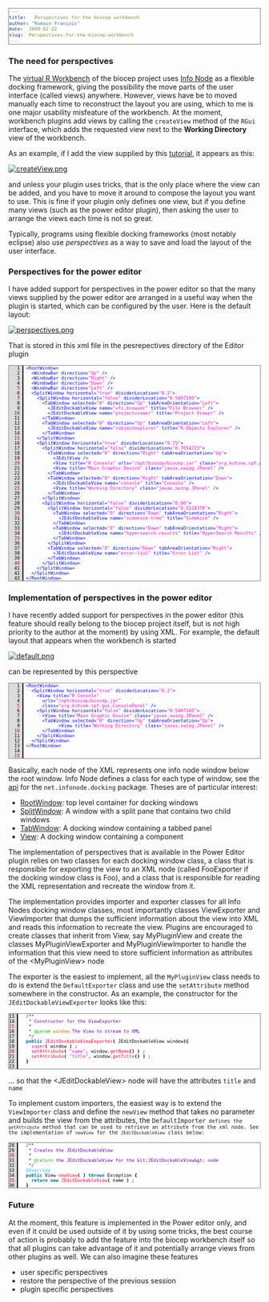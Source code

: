 ```yaml
---
title:   Perspectives for the biocep workbench
author: "Romain François"
date:  2009-02-22
slug:  Perspectives-for-the-biocep-workbench
---
```

<div class="post-content">
<style>
pre{ 
  border: 1px solid gray;
  font-size: x-small !important ;
}
</style>
<h3>The need for perspectives</h3>

<p>The <a href="http://biocep-distrib.r-forge.r-project.org/">virtual R Workbench</a> of the biocep project uses <a href="http://www.infonode.net/">Info Node</a> as a flexible docking framework, giving the possibility the move parts of the user interface (called views) anywhere. However, views have be to moved manually each time to reconstruct the layout you are using, which to me is one major usability misfeature of the workbench. At the moment, workbench plugins add views by calling the <code>createView</code> method of the <code>RGui</code> interface, which adds the requested view next to the <strong>Working Directory</strong> view of the workbench.</p>

<p>As an example, if I add the view supplied by this <a href="/index.php?post/2009/02/07/a-hello-world-visual-miner-for-the-biocep-workbench">tutorial</a>, it appears as this: </p>

<a href="/public/posts/perspectives/createView.png"><img src="/public/posts/perspectives/createView_m.jpg" alt="createView.png" style="margin: 0 auto; display: block;" title="createView.png, fév. 2009"></a>

<p>and unless your plugin uses tricks, that is the only place where the view can be added, and you have to move it around to compose the layout you want to use. This is fine if your plugin only defines one view, but if you define many views (such as the power editor plugin), then asking the user to arrange the views each time is not so great.</p>

<p>Typically, programs using flexible docking frameworks (most notably eclipse) also use <em>perspectives</em> as a way to save and load the layout of the user interface. </p>

<h3>Perspectives for the power editor</h3>

<p>I have added support for perspectives in the power editor so that the many views supplied by the power editor are arranged in a useful way when the plugin is started, which can be configured by the user. Here is the default layout: </p>

<a href="/public/posts/perspectives/perspectives.png"><img src="/public/posts/perspectives/perspectives_m.jpg" alt="perspectives.png" style="margin: 0 auto; display: block;" title="perspectives.png, fév. 2009"></a>

<p>That is stored in this xml file in the pesrepectives directory of the Editor plugin</p>

<pre><font color="#000000"><span style="background:#dbdbdb; border-right:solid 2px black; margin-right:5px; "><font color="#000000">   1 </font></span><font color="#0000ff">&lt;</font><font color="#0000ff">RootWindow</font><font color="#0000ff">&gt;</font>
<span style="background:#dbdbdb; border-right:solid 2px black; margin-right:5px; "><font color="#000000">   2 </font></span>  <font color="#0000ff">&lt;</font><font color="#0000ff">WindowBar</font><font color="#0000ff"> </font><font color="#0000ff">direction</font><font color="#0000ff">=</font><font color="#ff00cc">"</font><font color="#ff00cc">Up</font><font color="#ff00cc">"</font><font color="#0000ff"> </font><font color="#0000ff">/</font><font color="#0000ff">&gt;</font>
<span style="background:#dbdbdb; border-right:solid 2px black; margin-right:5px; "><font color="#000000">   3 </font></span>  <font color="#0000ff">&lt;</font><font color="#0000ff">WindowBar</font><font color="#0000ff"> </font><font color="#0000ff">direction</font><font color="#0000ff">=</font><font color="#ff00cc">"</font><font color="#ff00cc">Right</font><font color="#ff00cc">"</font><font color="#0000ff"> </font><font color="#0000ff">/</font><font color="#0000ff">&gt;</font>
<span style="background:#dbdbdb; border-right:solid 2px black; margin-right:5px; "><font color="#000000">   4 </font></span>  <font color="#0000ff">&lt;</font><font color="#0000ff">WindowBar</font><font color="#0000ff"> </font><font color="#0000ff">direction</font><font color="#0000ff">=</font><font color="#ff00cc">"</font><font color="#ff00cc">Down</font><font color="#ff00cc">"</font><font color="#0000ff"> </font><font color="#0000ff">/</font><font color="#0000ff">&gt;</font>
<span style="background:#dbdbdb; border-right:solid 2px black; margin-right:5px; "><font color="#990066">   5 </font></span>  <font color="#0000ff">&lt;</font><font color="#0000ff">WindowBar</font><font color="#0000ff"> </font><font color="#0000ff">direction</font><font color="#0000ff">=</font><font color="#ff00cc">"</font><font color="#ff00cc">Left</font><font color="#ff00cc">"</font><font color="#0000ff"> </font><font color="#0000ff">/</font><font color="#0000ff">&gt;</font>
<span style="background:#dbdbdb; border-right:solid 2px black; margin-right:5px; "><font color="#000000">   6 </font></span>  <font color="#0000ff">&lt;</font><font color="#0000ff">SplitWindow</font><font color="#0000ff"> </font><font color="#0000ff">horizontal</font><font color="#0000ff">=</font><font color="#ff00cc">"</font><font color="#ff00cc">true</font><font color="#ff00cc">"</font><font color="#0000ff"> </font><font color="#0000ff">dividerLocation</font><font color="#0000ff">=</font><font color="#ff00cc">"</font><font color="#ff00cc">0.2</font><font color="#ff00cc">"</font><font color="#0000ff">&gt;</font>
<span style="background:#dbdbdb; border-right:solid 2px black; margin-right:5px; "><font color="#000000">   7 </font></span>    <font color="#0000ff">&lt;</font><font color="#0000ff">SplitWindow</font><font color="#0000ff"> </font><font color="#0000ff">horizontal</font><font color="#0000ff">=</font><font color="#ff00cc">"</font><font color="#ff00cc">false</font><font color="#ff00cc">"</font><font color="#0000ff"> </font><font color="#0000ff">dividerLocation</font><font color="#0000ff">=</font><font color="#ff00cc">"</font><font color="#ff00cc">0.5407166</font><font color="#ff00cc">"</font><font color="#0000ff">&gt;</font>
<span style="background:#dbdbdb; border-right:solid 2px black; margin-right:5px; "><font color="#000000">   8 </font></span>      <font color="#0000ff">&lt;</font><font color="#0000ff">TabWindow</font><font color="#0000ff"> </font><font color="#0000ff">selected</font><font color="#0000ff">=</font><font color="#ff00cc">"</font><font color="#ff00cc">0</font><font color="#ff00cc">"</font><font color="#0000ff"> </font><font color="#0000ff">direction</font><font color="#0000ff">=</font><font color="#ff00cc">"</font><font color="#ff00cc">Up</font><font color="#ff00cc">"</font><font color="#0000ff"> </font><font color="#0000ff">tabAreaOrientation</font><font color="#0000ff">=</font><font color="#ff00cc">"</font><font color="#ff00cc">Left</font><font color="#ff00cc">"</font><font color="#0000ff">&gt;</font>
<span style="background:#dbdbdb; border-right:solid 2px black; margin-right:5px; "><font color="#000000">   9 </font></span>        <font color="#0000ff">&lt;</font><font color="#0000ff">JEditDockableView</font><font color="#0000ff"> </font><font color="#0000ff">name</font><font color="#0000ff">=</font><font color="#ff00cc">"</font><font color="#ff00cc">vfs.browser</font><font color="#ff00cc">"</font><font color="#0000ff"> </font><font color="#0000ff">title</font><font color="#0000ff">=</font><font color="#ff00cc">"</font><font color="#ff00cc">File</font><font color="#ff00cc"> </font><font color="#ff00cc">Browser</font><font color="#ff00cc">"</font><font color="#0000ff"> </font><font color="#0000ff">/</font><font color="#0000ff">&gt;</font>
<span style="background:#dbdbdb; border-right:solid 2px black; margin-right:5px; "><font color="#990066">  10 </font></span>        <font color="#0000ff">&lt;</font><font color="#0000ff">JEditDockableView</font><font color="#0000ff"> </font><font color="#0000ff">name</font><font color="#0000ff">=</font><font color="#ff00cc">"</font><font color="#ff00cc">projectviewer</font><font color="#ff00cc">"</font><font color="#0000ff"> </font><font color="#0000ff">title</font><font color="#0000ff">=</font><font color="#ff00cc">"</font><font color="#ff00cc">Project</font><font color="#ff00cc"> </font><font color="#ff00cc">Viewer</font><font color="#ff00cc">"</font><font color="#0000ff"> </font><font color="#0000ff">/</font><font color="#0000ff">&gt;</font>
<span style="background:#dbdbdb; border-right:solid 2px black; margin-right:5px; "><font color="#000000">  11 </font></span>      <font color="#0000ff">&lt;</font><font color="#0000ff">/</font><font color="#0000ff">TabWindow</font><font color="#0000ff">&gt;</font>
<span style="background:#dbdbdb; border-right:solid 2px black; margin-right:5px; "><font color="#000000">  12 </font></span>      <font color="#0000ff">&lt;</font><font color="#0000ff">TabWindow</font><font color="#0000ff"> </font><font color="#0000ff">selected</font><font color="#0000ff">=</font><font color="#ff00cc">"</font><font color="#ff00cc">0</font><font color="#ff00cc">"</font><font color="#0000ff"> </font><font color="#0000ff">direction</font><font color="#0000ff">=</font><font color="#ff00cc">"</font><font color="#ff00cc">Up</font><font color="#ff00cc">"</font><font color="#0000ff"> </font><font color="#0000ff">tabAreaOrientation</font><font color="#0000ff">=</font><font color="#ff00cc">"</font><font color="#ff00cc">Left</font><font color="#ff00cc">"</font><font color="#0000ff">&gt;</font>
<span style="background:#dbdbdb; border-right:solid 2px black; margin-right:5px; "><font color="#000000">  13 </font></span>        <font color="#0000ff">&lt;</font><font color="#0000ff">JEditDockableView</font><font color="#0000ff"> </font><font color="#0000ff">name</font><font color="#0000ff">=</font><font color="#ff00cc">"</font><font color="#ff00cc">robjectexplorer</font><font color="#ff00cc">"</font><font color="#0000ff"> </font><font color="#0000ff">title</font><font color="#0000ff">=</font><font color="#ff00cc">"</font><font color="#ff00cc">R</font><font color="#ff00cc"> </font><font color="#ff00cc">Objects</font><font color="#ff00cc"> </font><font color="#ff00cc">Explorer</font><font color="#ff00cc">"</font><font color="#0000ff"> </font><font color="#0000ff">/</font><font color="#0000ff">&gt;</font>
<span style="background:#dbdbdb; border-right:solid 2px black; margin-right:5px; "><font color="#000000">  14 </font></span>      <font color="#0000ff">&lt;</font><font color="#0000ff">/</font><font color="#0000ff">TabWindow</font><font color="#0000ff">&gt;</font>
<span style="background:#dbdbdb; border-right:solid 2px black; margin-right:5px; "><font color="#990066">  15 </font></span>    <font color="#0000ff">&lt;</font><font color="#0000ff">/</font><font color="#0000ff">SplitWindow</font><font color="#0000ff">&gt;</font>
<span style="background:#dbdbdb; border-right:solid 2px black; margin-right:5px; "><font color="#000000">  16 </font></span>    <font color="#0000ff">&lt;</font><font color="#0000ff">SplitWindow</font><font color="#0000ff"> </font><font color="#0000ff">horizontal</font><font color="#0000ff">=</font><font color="#ff00cc">"</font><font color="#ff00cc">true</font><font color="#ff00cc">"</font><font color="#0000ff"> </font><font color="#0000ff">dividerLocation</font><font color="#0000ff">=</font><font color="#ff00cc">"</font><font color="#ff00cc">0.75</font><font color="#ff00cc">"</font><font color="#0000ff">&gt;</font>
<span style="background:#dbdbdb; border-right:solid 2px black; margin-right:5px; "><font color="#000000">  17 </font></span>      <font color="#0000ff">&lt;</font><font color="#0000ff">SplitWindow</font><font color="#0000ff"> </font><font color="#0000ff">horizontal</font><font color="#0000ff">=</font><font color="#ff00cc">"</font><font color="#ff00cc">false</font><font color="#ff00cc">"</font><font color="#0000ff"> </font><font color="#0000ff">dividerLocation</font><font color="#0000ff">=</font><font color="#ff00cc">"</font><font color="#ff00cc">0.7654723</font><font color="#ff00cc">"</font><font color="#0000ff">&gt;</font>
<span style="background:#dbdbdb; border-right:solid 2px black; margin-right:5px; "><font color="#000000">  18 </font></span>        <font color="#0000ff">&lt;</font><font color="#0000ff">TabWindow</font><font color="#0000ff"> </font><font color="#0000ff">selected</font><font color="#0000ff">=</font><font color="#ff00cc">"</font><font color="#ff00cc">0</font><font color="#ff00cc">"</font><font color="#0000ff"> </font><font color="#0000ff">direction</font><font color="#0000ff">=</font><font color="#ff00cc">"</font><font color="#ff00cc">Right</font><font color="#ff00cc">"</font><font color="#0000ff"> </font><font color="#0000ff">tabAreaOrientation</font><font color="#0000ff">=</font><font color="#ff00cc">"</font><font color="#ff00cc">Up</font><font color="#ff00cc">"</font><font color="#0000ff">&gt;</font>
<span style="background:#dbdbdb; border-right:solid 2px black; margin-right:5px; "><font color="#000000">  19 </font></span>          <font color="#0000ff">&lt;</font><font color="#0000ff">JEditView</font><font color="#0000ff"> </font><font color="#0000ff">/</font><font color="#0000ff">&gt;</font>
<span style="background:#dbdbdb; border-right:solid 2px black; margin-right:5px; "><font color="#990066">  20 </font></span>          <font color="#0000ff">&lt;</font><font color="#0000ff">View</font><font color="#0000ff"> </font><font color="#0000ff">title</font><font color="#0000ff">=</font><font color="#ff00cc">"</font><font color="#ff00cc">R</font><font color="#ff00cc"> </font><font color="#ff00cc">Console</font><font color="#ff00cc">"</font><font color="#0000ff"> </font><font color="#0000ff">urls</font><font color="#0000ff">=</font><font color="#ff00cc">"</font><font color="#ff00cc">/opt/biocep/biocep.jar</font><font color="#ff00cc">"</font><font color="#0000ff"> </font><font color="#0000ff">class</font><font color="#0000ff">=</font><font color="#ff00cc">"</font><font color="#ff00cc">org.kchine.rpf.gui.ConsolePanel</font><font color="#ff00cc">"</font><font color="#0000ff"> </font><font color="#0000ff">/</font><font color="#0000ff">&gt;</font>
<span style="background:#dbdbdb; border-right:solid 2px black; margin-right:5px; "><font color="#000000">  21 </font></span>          <font color="#0000ff">&lt;</font><font color="#0000ff">View</font><font color="#0000ff"> </font><font color="#0000ff">title</font><font color="#0000ff">=</font><font color="#ff00cc">"</font><font color="#ff00cc">Main</font><font color="#ff00cc"> </font><font color="#ff00cc">Graphic</font><font color="#ff00cc"> </font><font color="#ff00cc">Device</font><font color="#ff00cc">"</font><font color="#0000ff"> </font><font color="#0000ff">class</font><font color="#0000ff">=</font><font color="#ff00cc">"</font><font color="#ff00cc">javax.swing.JPanel</font><font color="#ff00cc">"</font><font color="#0000ff"> </font><font color="#0000ff">/</font><font color="#0000ff">&gt;</font>
<span style="background:#dbdbdb; border-right:solid 2px black; margin-right:5px; "><font color="#000000">  22 </font></span>        <font color="#0000ff">&lt;</font><font color="#0000ff">/</font><font color="#0000ff">TabWindow</font><font color="#0000ff">&gt;</font>
<span style="background:#dbdbdb; border-right:solid 2px black; margin-right:5px; "><font color="#000000">  23 </font></span>        <font color="#0000ff">&lt;</font><font color="#0000ff">TabWindow</font><font color="#0000ff"> </font><font color="#0000ff">selected</font><font color="#0000ff">=</font><font color="#ff00cc">"</font><font color="#ff00cc">0</font><font color="#ff00cc">"</font><font color="#0000ff"> </font><font color="#0000ff">direction</font><font color="#0000ff">=</font><font color="#ff00cc">"</font><font color="#ff00cc">Right</font><font color="#ff00cc">"</font><font color="#0000ff"> </font><font color="#0000ff">tabAreaOrientation</font><font color="#0000ff">=</font><font color="#ff00cc">"</font><font color="#ff00cc">Down</font><font color="#ff00cc">"</font><font color="#0000ff">&gt;</font>
<span style="background:#dbdbdb; border-right:solid 2px black; margin-right:5px; "><font color="#000000">  24 </font></span>          <font color="#0000ff">&lt;</font><font color="#0000ff">JEditDockableView</font><font color="#0000ff"> </font><font color="#0000ff">name</font><font color="#0000ff">=</font><font color="#ff00cc">"</font><font color="#ff00cc">console</font><font color="#ff00cc">"</font><font color="#0000ff"> </font><font color="#0000ff">title</font><font color="#0000ff">=</font><font color="#ff00cc">"</font><font color="#ff00cc">Console</font><font color="#ff00cc">"</font><font color="#0000ff"> </font><font color="#0000ff">/</font><font color="#0000ff">&gt;</font>
<span style="background:#dbdbdb; border-right:solid 2px black; margin-right:5px; "><font color="#990066">  25 </font></span>          <font color="#0000ff">&lt;</font><font color="#0000ff">View</font><font color="#0000ff"> </font><font color="#0000ff">title</font><font color="#0000ff">=</font><font color="#ff00cc">"</font><font color="#ff00cc">Working</font><font color="#ff00cc"> </font><font color="#ff00cc">Directory</font><font color="#ff00cc">"</font><font color="#0000ff"> </font><font color="#0000ff">class</font><font color="#0000ff">=</font><font color="#ff00cc">"</font><font color="#ff00cc">javax.swing.JPanel</font><font color="#ff00cc">"</font><font color="#0000ff"> </font><font color="#0000ff">/</font><font color="#0000ff">&gt;</font>
<span style="background:#dbdbdb; border-right:solid 2px black; margin-right:5px; "><font color="#000000">  26 </font></span>        <font color="#0000ff">&lt;</font><font color="#0000ff">/</font><font color="#0000ff">TabWindow</font><font color="#0000ff">&gt;</font>
<span style="background:#dbdbdb; border-right:solid 2px black; margin-right:5px; "><font color="#000000">  27 </font></span>      <font color="#0000ff">&lt;</font><font color="#0000ff">/</font><font color="#0000ff">SplitWindow</font><font color="#0000ff">&gt;</font>
<span style="background:#dbdbdb; border-right:solid 2px black; margin-right:5px; "><font color="#000000">  28 </font></span>      <font color="#0000ff">&lt;</font><font color="#0000ff">SplitWindow</font><font color="#0000ff"> </font><font color="#0000ff">horizontal</font><font color="#0000ff">=</font><font color="#ff00cc">"</font><font color="#ff00cc">false</font><font color="#ff00cc">"</font><font color="#0000ff"> </font><font color="#0000ff">dividerLocation</font><font color="#0000ff">=</font><font color="#ff00cc">"</font><font color="#ff00cc">0.66</font><font color="#ff00cc">"</font><font color="#0000ff">&gt;</font>
<span style="background:#dbdbdb; border-right:solid 2px black; margin-right:5px; "><font color="#000000">  29 </font></span>        <font color="#0000ff">&lt;</font><font color="#0000ff">SplitWindow</font><font color="#0000ff"> </font><font color="#0000ff">horizontal</font><font color="#0000ff">=</font><font color="#ff00cc">"</font><font color="#ff00cc">false</font><font color="#ff00cc">"</font><font color="#0000ff"> </font><font color="#0000ff">dividerLocation</font><font color="#0000ff">=</font><font color="#ff00cc">"</font><font color="#ff00cc">0.5124378</font><font color="#ff00cc">"</font><font color="#0000ff">&gt;</font>
<span style="background:#dbdbdb; border-right:solid 2px black; margin-right:5px; "><font color="#990066">  30 </font></span>          <font color="#0000ff">&lt;</font><font color="#0000ff">TabWindow</font><font color="#0000ff"> </font><font color="#0000ff">selected</font><font color="#0000ff">=</font><font color="#ff00cc">"</font><font color="#ff00cc">0</font><font color="#ff00cc">"</font><font color="#0000ff"> </font><font color="#0000ff">direction</font><font color="#0000ff">=</font><font color="#ff00cc">"</font><font color="#ff00cc">Down</font><font color="#ff00cc">"</font><font color="#0000ff"> </font><font color="#0000ff">tabAreaOrientation</font><font color="#0000ff">=</font><font color="#ff00cc">"</font><font color="#ff00cc">Right</font><font color="#ff00cc">"</font><font color="#0000ff">&gt;</font>
<span style="background:#dbdbdb; border-right:solid 2px black; margin-right:5px; "><font color="#000000">  31 </font></span>            <font color="#0000ff">&lt;</font><font color="#0000ff">JEditDockableView</font><font color="#0000ff"> </font><font color="#0000ff">name</font><font color="#0000ff">=</font><font color="#ff00cc">"</font><font color="#ff00cc">sidekick-tree</font><font color="#ff00cc">"</font><font color="#0000ff"> </font><font color="#0000ff">title</font><font color="#0000ff">=</font><font color="#ff00cc">"</font><font color="#ff00cc">Sidekick</font><font color="#ff00cc">"</font><font color="#0000ff"> </font><font color="#0000ff">/</font><font color="#0000ff">&gt;</font>
<span style="background:#dbdbdb; border-right:solid 2px black; margin-right:5px; "><font color="#000000">  32 </font></span>          <font color="#0000ff">&lt;</font><font color="#0000ff">/</font><font color="#0000ff">TabWindow</font><font color="#0000ff">&gt;</font>
<span style="background:#dbdbdb; border-right:solid 2px black; margin-right:5px; "><font color="#000000">  33 </font></span>          <font color="#0000ff">&lt;</font><font color="#0000ff">TabWindow</font><font color="#0000ff"> </font><font color="#0000ff">selected</font><font color="#0000ff">=</font><font color="#ff00cc">"</font><font color="#ff00cc">0</font><font color="#ff00cc">"</font><font color="#0000ff"> </font><font color="#0000ff">direction</font><font color="#0000ff">=</font><font color="#ff00cc">"</font><font color="#ff00cc">Down</font><font color="#ff00cc">"</font><font color="#0000ff"> </font><font color="#0000ff">tabAreaOrientation</font><font color="#0000ff">=</font><font color="#ff00cc">"</font><font color="#ff00cc">Right</font><font color="#ff00cc">"</font><font color="#0000ff">&gt;</font>
<span style="background:#dbdbdb; border-right:solid 2px black; margin-right:5px; "><font color="#000000">  34 </font></span>            <font color="#0000ff">&lt;</font><font color="#0000ff">JEditDockableView</font><font color="#0000ff"> </font><font color="#0000ff">name</font><font color="#0000ff">=</font><font color="#ff00cc">"</font><font color="#ff00cc">hypersearch-results</font><font color="#ff00cc">"</font><font color="#0000ff"> </font><font color="#0000ff">title</font><font color="#0000ff">=</font><font color="#ff00cc">"</font><font color="#ff00cc">HyperSearch</font><font color="#ff00cc"> </font><font color="#ff00cc">Results</font><font color="#ff00cc">"</font><font color="#0000ff"> </font><font color="#0000ff">/</font><font color="#0000ff">&gt;</font>
<span style="background:#dbdbdb; border-right:solid 2px black; margin-right:5px; "><font color="#990066">  35 </font></span>          <font color="#0000ff">&lt;</font><font color="#0000ff">/</font><font color="#0000ff">TabWindow</font><font color="#0000ff">&gt;</font>
<span style="background:#dbdbdb; border-right:solid 2px black; margin-right:5px; "><font color="#000000">  36 </font></span>        <font color="#0000ff">&lt;</font><font color="#0000ff">/</font><font color="#0000ff">SplitWindow</font><font color="#0000ff">&gt;</font>
<span style="background:#dbdbdb; border-right:solid 2px black; margin-right:5px; "><font color="#000000">  37 </font></span>        <font color="#0000ff">&lt;</font><font color="#0000ff">TabWindow</font><font color="#0000ff"> </font><font color="#0000ff">selected</font><font color="#0000ff">=</font><font color="#ff00cc">"</font><font color="#ff00cc">0</font><font color="#ff00cc">"</font><font color="#0000ff"> </font><font color="#0000ff">direction</font><font color="#0000ff">=</font><font color="#ff00cc">"</font><font color="#ff00cc">Down</font><font color="#ff00cc">"</font><font color="#0000ff"> </font><font color="#0000ff">tabAreaOrientation</font><font color="#0000ff">=</font><font color="#ff00cc">"</font><font color="#ff00cc">Right</font><font color="#ff00cc">"</font><font color="#0000ff">&gt;</font>
<span style="background:#dbdbdb; border-right:solid 2px black; margin-right:5px; "><font color="#000000">  38 </font></span>          <font color="#0000ff">&lt;</font><font color="#0000ff">JEditDockableView</font><font color="#0000ff"> </font><font color="#0000ff">name</font><font color="#0000ff">=</font><font color="#ff00cc">"</font><font color="#ff00cc">error-list</font><font color="#ff00cc">"</font><font color="#0000ff"> </font><font color="#0000ff">title</font><font color="#0000ff">=</font><font color="#ff00cc">"</font><font color="#ff00cc">Error</font><font color="#ff00cc"> </font><font color="#ff00cc">List</font><font color="#ff00cc">"</font><font color="#0000ff"> </font><font color="#0000ff">/</font><font color="#0000ff">&gt;</font>
<span style="background:#dbdbdb; border-right:solid 2px black; margin-right:5px; "><font color="#000000">  39 </font></span>        <font color="#0000ff">&lt;</font><font color="#0000ff">/</font><font color="#0000ff">TabWindow</font><font color="#0000ff">&gt;</font>
<span style="background:#dbdbdb; border-right:solid 2px black; margin-right:5px; "><font color="#990066">  40 </font></span>      <font color="#0000ff">&lt;</font><font color="#0000ff">/</font><font color="#0000ff">SplitWindow</font><font color="#0000ff">&gt;</font>
<span style="background:#dbdbdb; border-right:solid 2px black; margin-right:5px; "><font color="#000000">  41 </font></span>    <font color="#0000ff">&lt;</font><font color="#0000ff">/</font><font color="#0000ff">SplitWindow</font><font color="#0000ff">&gt;</font>
<span style="background:#dbdbdb; border-right:solid 2px black; margin-right:5px; "><font color="#000000">  42 </font></span>  <font color="#0000ff">&lt;</font><font color="#0000ff">/</font><font color="#0000ff">SplitWindow</font><font color="#0000ff">&gt;</font>
<span style="background:#dbdbdb; border-right:solid 2px black; margin-right:5px; "><font color="#000000">  43 </font></span><font color="#0000ff">&lt;</font><font color="#0000ff">/</font><font color="#0000ff">RootWindow</font><font color="#0000ff">&gt;</font>
</font></pre>
  
<h3>Implementation of perspectives in the power editor</h3>

<p>I have recently added support for perspectives in the power editor (this feature should really belong to the biocep project itself, but is not high priority to the author at the moment) by using XML. For example, the default layout that appears when the workbench is started</p>

<a href="/public/posts/perspectives/default.png"><img src="/public/posts/perspectives/default_m.jpg" alt="default.png" style="margin: 0 auto; display: block;" title="default.png, fév. 2009"></a>

<p>can be represented by this perspective</p>

<pre><font color="#000000"><span style="background:#dbdbdb; border-right:solid 2px black; margin-right:5px; "><font color="#000000">   1 </font></span><font color="#0000ff">&lt;</font><font color="#0000ff">RootWindow</font><font color="#0000ff">&gt;</font>
<span style="background:#dbdbdb; border-right:solid 2px black; margin-right:5px; "><font color="#000000">   2 </font></span>  <font color="#0000ff">&lt;</font><font color="#0000ff">SplitWindow</font><font color="#0000ff"> </font><font color="#0000ff">horizontal</font><font color="#0000ff">=</font><font color="#ff00cc">"</font><font color="#ff00cc">true</font><font color="#ff00cc">"</font><font color="#0000ff"> </font><font color="#0000ff">dividerLocation</font><font color="#0000ff">=</font><font color="#ff00cc">"</font><font color="#ff00cc">0.2</font><font color="#ff00cc">"</font><font color="#0000ff">&gt;</font>
<span style="background:#dbdbdb; border-right:solid 2px black; margin-right:5px; "><font color="#000000">   3 </font></span>    <font color="#0000ff">&lt;</font><font color="#0000ff">View</font><font color="#0000ff"> </font><font color="#0000ff">title</font><font color="#0000ff">=</font><font color="#ff00cc">"</font><font color="#ff00cc">R</font><font color="#ff00cc"> </font><font color="#ff00cc">Console</font><font color="#ff00cc">"</font><font color="#0000ff"> </font>
<span style="background:#dbdbdb; border-right:solid 2px black; margin-right:5px; "><font color="#000000">   4 </font></span><font color="#0000ff">  </font><font color="#0000ff">  </font><font color="#0000ff">  </font><font color="#0000ff">urls</font><font color="#0000ff">=</font><font color="#ff00cc">"</font><font color="#ff00cc">/opt/biocep/biocep.jar</font><font color="#ff00cc">"</font><font color="#0000ff"> </font>
<span style="background:#dbdbdb; border-right:solid 2px black; margin-right:5px; "><font color="#990066">   5 </font></span><font color="#0000ff">  </font><font color="#0000ff">  </font><font color="#0000ff">  </font><font color="#0000ff">class</font><font color="#0000ff">=</font><font color="#ff00cc">"</font><font color="#ff00cc">org.kchine.rpf.gui.ConsolePanel</font><font color="#ff00cc">"</font><font color="#0000ff"> </font><font color="#0000ff">/</font><font color="#0000ff">&gt;</font>
<span style="background:#dbdbdb; border-right:solid 2px black; margin-right:5px; "><font color="#000000">   6 </font></span>    <font color="#0000ff">&lt;</font><font color="#0000ff">SplitWindow</font><font color="#0000ff"> </font><font color="#0000ff">horizontal</font><font color="#0000ff">=</font><font color="#ff00cc">"</font><font color="#ff00cc">false</font><font color="#ff00cc">"</font><font color="#0000ff"> </font><font color="#0000ff">dividerLocation</font><font color="#0000ff">=</font><font color="#ff00cc">"</font><font color="#ff00cc">0.5407166</font><font color="#ff00cc">"</font><font color="#0000ff">&gt;</font>
<span style="background:#dbdbdb; border-right:solid 2px black; margin-right:5px; "><font color="#000000">   7 </font></span>      <font color="#0000ff">&lt;</font><font color="#0000ff">View</font><font color="#0000ff"> </font><font color="#0000ff">title</font><font color="#0000ff">=</font><font color="#ff00cc">"</font><font color="#ff00cc">Main</font><font color="#ff00cc"> </font><font color="#ff00cc">Graphic</font><font color="#ff00cc"> </font><font color="#ff00cc">Device</font><font color="#ff00cc">"</font><font color="#0000ff"> </font><font color="#0000ff">class</font><font color="#0000ff">=</font><font color="#ff00cc">"</font><font color="#ff00cc">javax.swing.JPanel</font><font color="#ff00cc">"</font><font color="#0000ff"> </font><font color="#0000ff">/</font><font color="#0000ff">&gt;</font>
<span style="background:#dbdbdb; border-right:solid 2px black; margin-right:5px; "><font color="#000000">   8 </font></span>      <font color="#0000ff">&lt;</font><font color="#0000ff">TabWindow</font><font color="#0000ff"> </font><font color="#0000ff">selected</font><font color="#0000ff">=</font><font color="#ff00cc">"</font><font color="#ff00cc">0</font><font color="#ff00cc">"</font><font color="#0000ff"> </font><font color="#0000ff">direction</font><font color="#0000ff">=</font><font color="#ff00cc">"</font><font color="#ff00cc">Up</font><font color="#ff00cc">"</font><font color="#0000ff"> </font><font color="#0000ff">tabAreaOrientation</font><font color="#0000ff">=</font><font color="#ff00cc">"</font><font color="#ff00cc">Up</font><font color="#ff00cc">"</font><font color="#0000ff">&gt;</font>
<span style="background:#dbdbdb; border-right:solid 2px black; margin-right:5px; "><font color="#000000">   9 </font></span>            <font color="#0000ff">&lt;</font><font color="#0000ff">View</font><font color="#0000ff"> </font><font color="#0000ff">title</font><font color="#0000ff">=</font><font color="#ff00cc">"</font><font color="#ff00cc">Working</font><font color="#ff00cc"> </font><font color="#ff00cc">Directory</font><font color="#ff00cc">"</font><font color="#0000ff"> </font><font color="#0000ff">class</font><font color="#0000ff">=</font><font color="#ff00cc">"</font><font color="#ff00cc">javax.swing.JPanel</font><font color="#ff00cc">"</font><font color="#0000ff"> </font><font color="#0000ff">/</font><font color="#0000ff">&gt;</font>
<span style="background:#dbdbdb; border-right:solid 2px black; margin-right:5px; "><font color="#990066">  10 </font></span>      <font color="#0000ff">&lt;</font><font color="#0000ff">/</font><font color="#0000ff">TabWindow</font><font color="#0000ff">&gt;</font>
<span style="background:#dbdbdb; border-right:solid 2px black; margin-right:5px; "><font color="#000000">  11 </font></span>    <font color="#0000ff">&lt;</font><font color="#0000ff">/</font><font color="#0000ff">SplitWindow</font><font color="#0000ff">&gt;</font>
<span style="background:#dbdbdb; border-right:solid 2px black; margin-right:5px; "><font color="#000000">  12 </font></span>  <font color="#0000ff">&lt;</font><font color="#0000ff">/</font><font color="#0000ff">SplitWindow</font><font color="#0000ff">&gt;</font>  
<span style="background:#dbdbdb; border-right:solid 2px black; margin-right:5px; "><font color="#000000">  13 </font></span><font color="#0000ff">&lt;</font><font color="#0000ff">/</font><font color="#0000ff">RootWindow</font><font color="#0000ff">&gt;</font>   
<span style="background:#dbdbdb; border-right:solid 2px black; margin-right:5px; "><font color="#000000">  14 </font></span>
<span style="background:#dbdbdb; border-right:solid 2px black; margin-right:5px; "><font color="#990066">  15 </font></span>          
</font></pre>

<p>Basically, each node of the XML represents one info node window below the root window. Info Node defines a class for each type of window, see the <a href="http://www.infonode.net/documentation/idw/docs/net/infonode/docking/package-summary.html">api</a> for the <code>net.infonode.docking</code> package. Theses are of particular interest: </p>

<ul>
<li>
<a href="http://www.infonode.net/documentation/idw/docs/net/infonode/docking/RootWindow.html">RootWindow</a>: top level container for docking windows</li>
<li>
<a href="http://www.infonode.net/documentation/idw/docs/net/infonode/docking/SplitWindow.html">SplitWindow</a>: A window with a split pane that contains two child windows</li>
<li>
<a href="http://www.infonode.net/documentation/idw/docs/net/infonode/docking/TabWindow.html">TabWindow</a>: A docking window containing a tabbed panel </li>
<li>
<a href="http://www.infonode.net/documentation/idw/docs/net/infonode/docking/View.html">View</a>: A docking window containing a component </li>
</ul>
<p>The implementation of perspectives that is available in the Power Editor plugin relies on two classes for each docking window class, a class that is responsible for exporting the view to an XML node (called FooExporter if the docking window class is Foo), and a class that is responsible for reading the XML representation and recreate the window from it. </p>

<p>The implementation provides importer and exporter classes for all Info Nodes docking window classes, most importantly classes ViewExporter and ViewImporter that dumps the sufficient information about the view into XML and reads this information to recreate the view. Plugins are encouraged to create classes that inherit from View, say MyPluginView and create the classes MyPluginViewExporter and MyPluginViewImporter to handle the information that this view need to store sufficient information as attributes of the &lt;MyPluginView&gt; node</p>

<p>The exporter is the easiest to implement, all the <code>MyPluginView</code> class needs to do is extend the <code>DefaultExporter</code> class and use the <code>setAttribute</code> method somewhere in the constructor. As an example, the constructor for the <code>JEditDockableViewExporter</code> looks like this: </p>

<pre><font color="#000000"><span style="background:#dbdbdb; border-right:solid 2px black; margin-right:5px; "><font color="#000000">13 </font></span>  <font color="#6600cc">/**</font>
<span style="background:#dbdbdb; border-right:solid 2px black; margin-right:5px; "><font color="#000000">14 </font></span><font color="#6600cc">  </font><font color="#6600cc"> </font><font color="#6600cc">*</font><font color="#6600cc"> </font><font color="#6600cc">Constructor</font><font color="#6600cc"> </font><font color="#6600cc">for</font><font color="#6600cc"> </font><font color="#6600cc">the</font><font color="#6600cc"> </font><font color="#6600cc">ViewExporter</font>
<span style="background:#dbdbdb; border-right:solid 2px black; margin-right:5px; "><font color="#990066">15 </font></span><font color="#6600cc">  </font><font color="#6600cc"> </font><font color="#6600cc">*</font>
<span style="background:#dbdbdb; border-right:solid 2px black; margin-right:5px; "><font color="#000000">16 </font></span><font color="#6600cc">  </font><font color="#6600cc"> </font><font color="#6600cc">*</font><font color="#6600cc"> </font><font color="#02b902">@param</font><font color="#02b902"> </font><font color="#cc6600">window</font><font color="#02b902"> </font><font color="#6600cc">The</font><font color="#6600cc"> </font><font color="#6600cc">View</font><font color="#6600cc"> </font><font color="#6600cc">to</font><font color="#6600cc"> </font><font color="#6600cc">stream</font><font color="#6600cc"> </font><font color="#6600cc">to</font><font color="#6600cc"> </font><font color="#6600cc">XML</font>
<span style="background:#dbdbdb; border-right:solid 2px black; margin-right:5px; "><font color="#000000">17 </font></span><font color="#6600cc">  </font><font color="#6600cc"> </font><font color="#6600cc">*/</font>
<span style="background:#dbdbdb; border-right:solid 2px black; margin-right:5px; "><font color="#000000">18 </font></span>  <font color="#006699"><strong>public</strong></font> <font color="#ff0033">JEditDockableViewExporter</font><font color="#000000"><strong>(</strong></font> JEditDockableView window<font color="#000000"><strong>)</strong></font><font color="#000000"><strong>{</strong></font>
<span style="background:#dbdbdb; border-right:solid 2px black; margin-right:5px; "><font color="#000000">19 </font></span>    <font color="#cc00cc">super</font><font color="#000000"><strong>(</strong></font> window <font color="#000000"><strong>)</strong></font> ;
<span style="background:#dbdbdb; border-right:solid 2px black; margin-right:5px; "><font color="#990066">20 </font></span>    <font color="#ff0033">setAttribute</font><font color="#000000"><strong>(</strong></font> <font color="#ff00cc">"</font><font color="#ff00cc">name</font><font color="#ff00cc">"</font>, window.<font color="#ff0033">getName</font><font color="#000000"><strong>(</strong></font><font color="#000000"><strong>)</strong></font> <font color="#000000"><strong>)</strong></font> ;
<span style="background:#dbdbdb; border-right:solid 2px black; margin-right:5px; "><font color="#000000">21 </font></span>    <font color="#ff0033">setAttribute</font><font color="#000000"><strong>(</strong></font> <font color="#ff00cc">"</font><font color="#ff00cc">title</font><font color="#ff00cc">"</font>, window.<font color="#ff0033">getTitle</font><font color="#000000"><strong>(</strong></font><font color="#000000"><strong>)</strong></font> <font color="#000000"><strong>)</strong></font> ;
<span style="background:#dbdbdb; border-right:solid 2px black; margin-right:5px; "><font color="#000000">22 </font></span>  <font color="#000000"><strong>}</strong></font>           
<span style="background:#dbdbdb; border-right:solid 2px black; margin-right:5px; "><font color="#000000">23 </font></span>  
</font></pre>

<p>... so that the &lt;JEditDockableView&gt; node will have the attributes <code>title</code> and <code>name</code></p>

<p>To implement custom importers, the easiest way is to extend the <code>ViewImporter</code> class and define the <code>newView</code> method that takes no parameter and builds the view from the attributes, the <code>DefaultImporter<code> defines the <code>getAttribute</code> method that can be used to retrieve an attribute from the xml node. See the implementation of <code>newView</code> for the <code>JEditDockableView</code> class below: </code></code></p>

<pre><font color="#000000"><span style="background:#dbdbdb; border-right:solid 2px black; margin-right:5px; "><font color="#000000">28 </font></span>  <font color="#6600cc">/**</font><font color="#6600cc"> </font>
<span style="background:#dbdbdb; border-right:solid 2px black; margin-right:5px; "><font color="#000000">29 </font></span><font color="#6600cc">  </font><font color="#6600cc"> </font><font color="#6600cc">*</font><font color="#6600cc"> </font><font color="#6600cc">Creates</font><font color="#6600cc"> </font><font color="#6600cc">the</font><font color="#6600cc"> </font><font color="#6600cc">JEditDockableView</font>
<span style="background:#dbdbdb; border-right:solid 2px black; margin-right:5px; "><font color="#990066">30 </font></span><font color="#6600cc">  </font><font color="#6600cc"> </font><font color="#6600cc">*</font>
<span style="background:#dbdbdb; border-right:solid 2px black; margin-right:5px; "><font color="#000000">31 </font></span><font color="#6600cc">  </font><font color="#6600cc"> </font><font color="#6600cc">*</font><font color="#6600cc"> </font><font color="#02b902">@return</font><font color="#6600cc"> </font><font color="#6600cc">the</font><font color="#6600cc"> </font><font color="#6600cc">JEditDockableView</font><font color="#6600cc"> </font><font color="#6600cc">for</font><font color="#6600cc"> </font><font color="#6600cc">the</font><font color="#6600cc"> </font><font color="#6600cc">&amp;</font><font color="#6600cc">lt</font><font color="#6600cc">;</font><font color="#6600cc">JEditDockableView</font><font color="#6600cc">&amp;</font><font color="#6600cc">gt</font><font color="#6600cc">;</font><font color="#6600cc"> </font><font color="#6600cc">node</font>
<span style="background:#dbdbdb; border-right:solid 2px black; margin-right:5px; "><font color="#000000">32 </font></span><font color="#6600cc">  </font><font color="#6600cc"> </font><font color="#6600cc">*/</font>      
<span style="background:#dbdbdb; border-right:solid 2px black; margin-right:5px; "><font color="#000000">33 </font></span>  <font color="#66ccff"><strong>@</strong></font><font color="#66ccff"><strong>Override</strong></font>
<span style="background:#dbdbdb; border-right:solid 2px black; margin-right:5px; "><font color="#000000">34 </font></span>  <font color="#006699"><strong>public</strong></font> View <font color="#ff0033">newView</font><font color="#000000"><strong>(</strong></font> <font color="#000000"><strong>)</strong></font> <font color="#006699"><strong>throws</strong></font> Exception <font color="#000000"><strong>{</strong></font>
<span style="background:#dbdbdb; border-right:solid 2px black; margin-right:5px; "><font color="#990066">35 </font></span>    <font color="#006699"><strong>return</strong></font> <font color="#006699"><strong>new</strong></font> <font color="#ff0033">JEditDockableView</font><font color="#000000"><strong>(</strong></font> name <font color="#000000"><strong>)</strong></font> ;
<span style="background:#dbdbdb; border-right:solid 2px black; margin-right:5px; "><font color="#000000">36 </font></span>  <font color="#000000"><strong>}</strong></font>
</font></pre>

<h3>Future</h3>

<p>At the moment, this feature is implemented in the Power editor only, and even if it could be used outside of it by using some tricks, the best course of action is probably to add the feature into the biocep workbench itself so that all plugins can take advantage of it and potentially arrange views from other plugins as well. We can also imagine these features</p>

<ul>
<li>user specific perspectives</li>
<li>restore the perspective of the previous session</li>
<li>plugin specific perspectives</li>
</ul>
</div>
